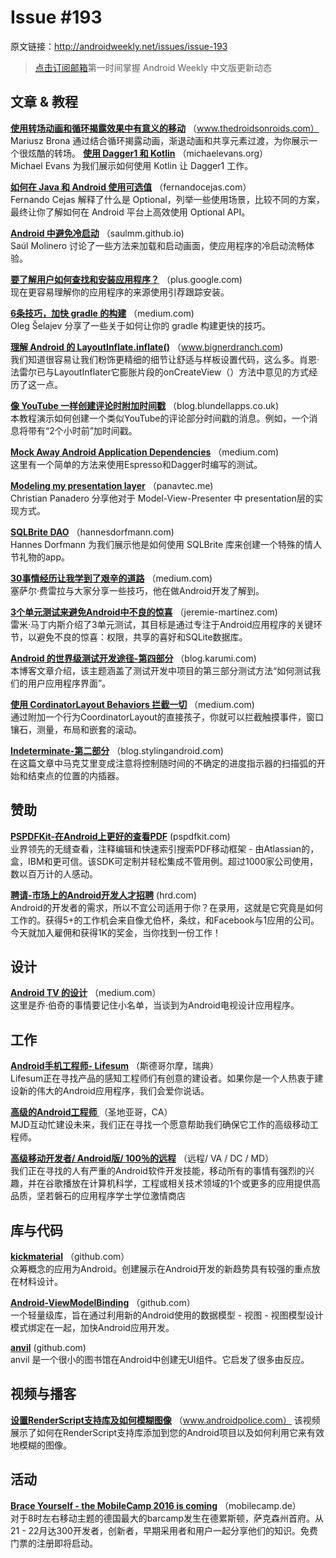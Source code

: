 # Issue #193

>

原文链接：<http://androidweekly.net/issues/issue-193>

> [点击订阅邮箱](http://tinyletter.com/androidweeklycn)第一时间掌握 Android Weekly 中文版更新动态

## 文章 & 教程

**[使用转场动画和循环揭露效果中有意义的移动](http://www.thedroidsonroids.com/blog/android/meaningful-motion-with-shared-element-transition-and-circular-reveal-animation/)**
（www.thedroidsonroids.com）  
Mariusz Brona 通过结合循环揭露动画，渐退动画和共享元素过渡，为你展示一个很炫酷的转场。
**[使用 Dagger1 和 Kotlin](http://michaelevans.org/blog/2016/02/17/using-dagger-1-and-kotlin/)**
（michaelevans.org）  
Michael Evans 为我们展示如何使用 Kotlin 让 Dagger1 工作。

**[如何在 Java 和 Android 使用可选值](http://fernandocejas.com/2016/02/20/how-to-use-optional-on-android-and-java/)**
（fernandocejas.com）  
Fernando Cejas 解释了什么是 Optional，列举一些使用场景，比较不同的方案，最终让你了解如何在 Android 平台上高效使用 Optional API。

**[Android 中避免冷启动](http://saulmm.github.io/avoding-android-cold-starts)**
（saulmm.github.io)   
Saúl Molinero 讨论了一些方法来加载和启动画面，使应用程序的冷启动流畅体验。

**[要了解用户如何查找和安装应用程序？](https://plus.google.com/+AndroidDevelopers/posts/E54ae9beKLB)**
（plus.google.com)   
现在更容易理解你的应用程序的来源使用引荐跟踪安装。

**[6条技巧，加快 gradle 的构建](https://medium.com/@shelajev/6-tips-to-speed-up-your-gradle-build-3d98791d3df9#.sdruhloee)**
（medium.com)   
Oleg Šelajev 分享了一些关于如何让你的 gradle 构建更快的技巧。

**[理解 Android 的 LayoutInflate.inflate()](https://www.bignerdranch.com/blog/understanding-androids-layoutinflater-inflate/)**
（www.bignerdranch.com)   
我们知道很容易让我们粉饰更精细的细节让舒适与样板设置代码，这么多。肖恩·法雷尔已与LayoutInflater它膨胀片段的onCreateView（）方法中意见的方式经历了这一点。

**[像 YouTube 一样创建评论时附加时间戳](http://blog.blundellapps.co.uk/creating-comments-with-timestamps-like-youtube/)**
（blog.blundellapps.co.uk)   
本教程演示如何创建一个类似YouTube的评论部分时间戳的消息。例如，一个消息将带有“2个小时前”加时间戳。

**[Mock Away Android Application Dependencies](https://medium.com/@yammereng/mock-away-android-application-dependencies-a18c5ba3c041#.r7obfsoty)**
（medium.com)   
这里有一个简单的方法来使用Espresso和Dagger时编写的测试。
 
**[Modeling my presentation layer](http://panavtec.me/modeling-presentation-layer/)**
（panavtec.me)   
Christian Panadero 分享他对于 Model-View-Presenter 中 presentation层的实现方式。

**[SQLBrite DAO](http://hannesdorfmann.com/android/sqlbrite-dao)**
（hannesdorfmann.com)   
Hannes Dorfmann 为我们展示他是如何使用 SQLBrite 库来创建一个特殊的情人节礼物的app。

**[30事情经历让我学到了艰辛的道路](https://medium.com/@cesarmcferreira/building-android-apps-30-things-that-experience-made-me-learn-the-hard-way-313680430bf9#.5pmo2e1wh)**
（medium.com)   
塞萨尔·费雷拉与大家分享一些技巧，他在做Android开发了解到。

**[3个单元测试来避免Android中不良的惊喜](http://jeremie-martinez.com/2016/02/16/unit-tests/)**
（jeremie-martinez.com)   
雷米·马丁内斯介绍了3单元测试，其目标是通过专注于Android应用程序的关键环节，以避免不良的惊喜：权限，共享的喜好和SQLite数据库。

**[Android 的世界级测试开发途径-第四部分](http://blog.karumi.com/world-class-testing-development-pipeline-for-android-part-4/)**
（blog.karumi.com)   
本博客文章介绍，该主题涵盖了测试开发中项目的第三部分测试方法“如何测试我们的用户应用程序界面”。

**[使用 CordinatorLayout Behaviors 拦截一切](https://medium.com/google-developers/intercepting-everything-with-coordinatorlayout-behaviors-8c6adc140c26#.jtlv284p4)**
（medium.com)   
通过附加一个行为CoordinatorLayout的直接孩子，你就可以拦截触摸事件，窗口镶石，测量，布局和嵌套的滚动。

**[Indeterminate-第二部分](https://blog.stylingandroid.com/indeterminate-part-2/)**
（blog.stylingandroid.com)   
在这篇文章中马克艾里变成注意将控制随时间的不确定的进度指示器的扫描弧的开始和结束点的位置的内插器。

## 赞助

**[PSPDFKit-在Android上更好的查看PDF](https://pspdfkit.com/)**
 (pspdfkit.com)    
业界领先的无缝查看，注释编辑和快速索引搜索PDF移动框架 - 由Atlassian的，盒，IBM和更可信。该SDK可定制并轻松集成不管用例。超过1000家公司使用，数以百万计的人感动。

**[聘请-市场上的Android开发人才招聘](https://hired.com)**
 (hrd.com)    
Android的开发者的需求，所以不宜公司​​适用于你？在录用，这就是它究竟是如何工作的。获得5+的工作机会来自像尤伯杯，条纹，和Facebook与1应用的公司。今天就加入雇佣和获得1K的奖金，当你找到一份工作！

## 设计

**[Android TV 的设计](https://medium.com/front-end-dev/designing-for-android-tv-9fecd5cd0c8c#.8slewzhxb)**
（medium.com）  
这里是乔·伯奇​​的事情要记住小名单，当谈到为Android电视设计应用程序。

## 工作
**[Android手机工程师- Lifesum](http://jobs.lifesum.com/jobs/343-android-developer)**
（斯德哥尔摩，瑞典）  
Lifesum正在寻找产品的感知工程师们有创意的建设者。如果你是一个人热衷于建设新的伟大的Andr​​oid应用程序，我们会爱你说话。  

**[高级的Android工程师 ](http://www.mjdinteractive.com/job/senior-software-engineer-android-2/)**
（圣地亚哥，CA）   
MJD互动忙建设未来，我们正在寻找一个愿意帮助我们确保它工作的高级移动工程师。

**[高级移动开发者/ Android版​​/ 100％的远程](https://washpost.wd5.myworkdayjobs.com/en-US/washingtonpostcareers//job/DC-Washington-TWP-Headquarters/Senior-Mobile-Developer---Android---100--remote----VA---DC---MD_JR-90268268)**
（远程/ VA / DC / MD）   
我们正在寻找的人有严重的Andr​​oid软件开发技能，移动所有的事情有强烈的兴趣，并在谷歌播放在计算机科学，工程或相关技术领域的1个或更多的应用提供高品质，坚若磐石的应用程序学士学位激情商店
 

## 库与代码

**[kickmaterial](https://github.com/byoutline/kickmaterial)**
（github.com）	
众筹概念的应用为Android。创建展示在Android开发的新趋势具有较强的重点放在材料设计。

**[Android-ViewModelBinding](https://github.com/jakubkinst/Android-ViewModelBinding)**
（github.com）	
一个轻量级库，旨在通过利用新的Andr​​oid使用的数据模型 - 视图 - 视图模型设计模式绑定在一起，加快Android应用开发。

**[anvil](https://github.com/zserge/anvil)**
 (github.com)    
anvil 是一个很小的图书馆在Android中创建无UI组件。它启发了很多由反应。

## 视频与播客

**[设置RenderScript支持库及如何模糊图像](https://www.youtube.com/watch?v=BRYqVIkCxkQ)**
（www.androidpolice.com）	
该视频展示了如何在RenderScript支持库添加到您的Andr​​oid项目以及如何利用它来有效地模糊的图像。
 
## 活动

**[Brace Yourself - the MobileCamp 2016 is coming](http://mobilecamp.de/)**
（mobilecamp.de）	  
对于8时左右移动主题的德国最大的barcamp发生在德累斯顿，萨克森州首府。从21 - 22月达300开发者，创新者，早期采用者和用户一起分享他们的知识。免费门票的注册即将启动。




